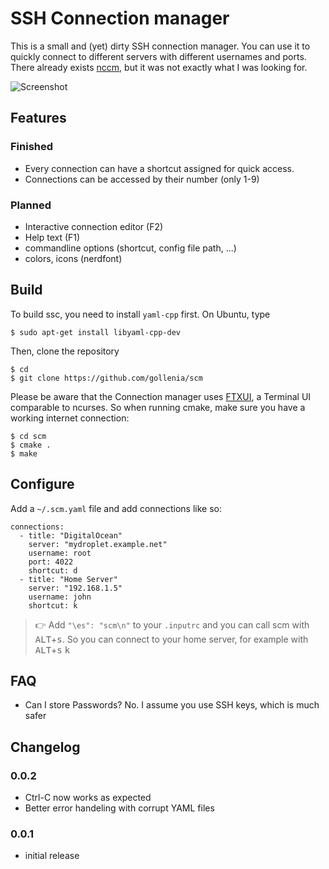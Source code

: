 # SSH Connection manager

This is a small and (yet) dirty SSH connection manager. You can use it to quickly connect to different servers with different usernames and ports. There already exists [nccm](https://github.com/flyingrhinonz/nccm), but it was not exactly what I was looking for.

![Screenshot](https://gollenia.at/wp-content/uploads/2022/05/scm.jpg)

## Features
### Finished
- Every connection can have a shortcut assigned for quick access.
- Connections can be accessed by their number (only 1-9)

### Planned
- Interactive connection editor (F2)
- Help text (F1)
- commandline options (shortcut, config file path, ...)
- colors, icons (nerdfont)

## Build

To build ssc, you need to install `yaml-cpp` first. On Ubuntu, type

```shellsession
$ sudo apt-get install libyaml-cpp-dev
```

Then, clone the repository

```shellsession
$ cd
$ git clone https://github.com/gollenia/scm
```

Please be aware that the Connection manager uses [FTXUI](https://github.com/ArthurSonzogni/FTXUI), a Terminal UI comparable to ncurses. So when running cmake, make sure you have a working internet connection:

```shellsession
$ cd scm
$ cmake .
$ make
```

## Configure

Add a `~/.scm.yaml` file and add connections like so:

```
connections:
  - title: "DigitalOcean"
    server: "mydroplet.example.net"
    username: root
	port: 4022
    shortcut: d
  - title: "Home Server"
    server: "192.168.1.5"
    username: john
    shortcut: k
```

> 👉 Add `"\es": "scm\n"` to your `.inputrc` and you can call scm with <kbd>ALT</kbd>+<kbd>s</kbd>. So you can connect to your home server, for example with <kbd>ALT</kbd>+<kbd>s</kbd> <kbd>k</kbd>

## FAQ

  - Can I store Passwords? 
  No. I assume you use SSH keys, which is much safer

## Changelog

### 0.0.2
- Ctrl-C now works as expected
- Better error handeling with corrupt YAML files

### 0.0.1 
- initial release

